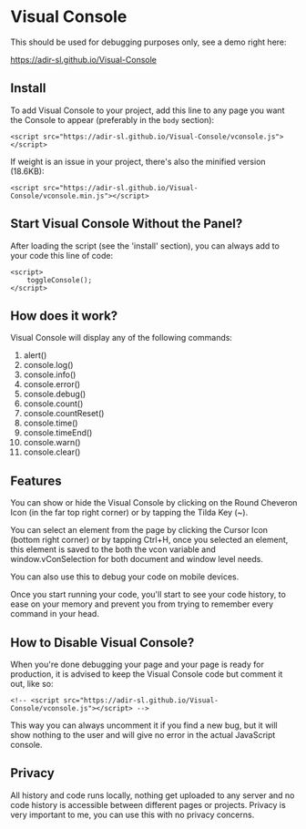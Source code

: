 # Visual Console
This should be used for debugging purposes only,
see a demo right here:

https://adir-sl.github.io/Visual-Console

## Install
To add Visual Console to your project, add this line to any page you want the Console to appear (preferably in the `body` section):
```
<script src="https://adir-sl.github.io/Visual-Console/vconsole.js"></script>
```


If weight is an issue in your project, there's also the minified version (18.6KB):
```
<script src="https://adir-sl.github.io/Visual-Console/vconsole.min.js"></script>
```
## Start Visual Console Without the Panel?
After loading the script (see the 'install' section), you can always add to your code this line of code:
```
<script>
    toggleConsole();
</script>
```
## How does it work?
Visual Console will display any of the following commands:
1. alert()
2. console.log()
3. console.info()
4. console.error()
5. console.debug()
6. console.count()
7. console.countReset()
8. console.time()
9. console.timeEnd()
10. console.warn()
11. console.clear()

## Features
You can show or hide the Visual Console by clicking on the Round Cheveron Icon (in the far top right corner) or by tapping the Tilda Key (~).

You can select an element from the page by clicking the Cursor Icon (bottom right corner) or by tapping Ctrl+H, once you selected an element, this element is saved to the both the vcon variable and window.vConSelection for both document and window level needs.

You can also use this to debug your code on mobile devices.

Once you start running your code, you'll start to see your code history, to ease on your memory and prevent you from trying to remember every command in your head.

## How to Disable Visual Console?
When you're done debugging your page and your page is ready for production, it is advised to keep the Visual Console code but comment it out, like so:
```
<!-- <script src="https://adir-sl.github.io/Visual-Console/vconsole.js"></script> -->
```
This way you can always uncomment it if you find a new bug, but it will show nothing to the user and will give no error in the actual JavaScript console.

## Privacy
All history and code runs locally, nothing get uploaded to any server and no code history is accessible between different pages or projects. Privacy is very important to me, you can use this with no privacy concerns.
